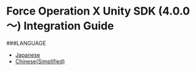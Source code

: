 # Force Operation X Unity SDK (4.0.0 〜) Integration Guide

###LANGUAGE
* [Japanese](./lang/ja/README.md)
* [Chinese(Simplified)](./lang/zh-cn/README.md)
